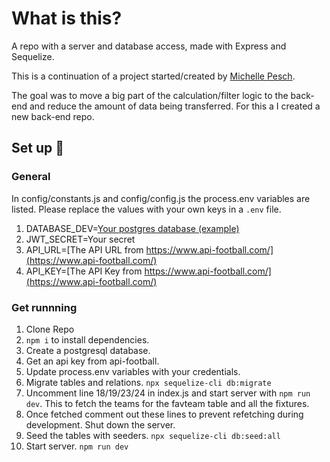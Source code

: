 # What is this?

A repo with a server and database access, made with Express and Sequelize.

This is a continuation of a project started/created by [Michelle Pesch](https://github.com/mipes4/sportsbetting_fe).

The goal was to move a big part of the calculation/filter logic to the back-end and reduce the amount of data being transferred. For this a I created a new back-end repo.

## Set up :electric_plug:

### General

In config/constants.js and config/config.js the process.env variables are listed. Please replace the values with your own keys in a `.env` file.

1. DATABASE_DEV=[Your postgres database (example)](https://www.elephantsql.com/)
2. JWT_SECRET=Your secret
3. API_URL=[The API URL from https://www.api-football.com/](https://www.api-football.com/)
4. API_KEY=[The API Key from https://www.api-football.com/](https://www.api-football.com/)

### Get runnning

1. Clone Repo
2. `npm i` to install dependencies.
3. Create a postgresql database.
4. Get an api key from api-football.
5. Update process.env variables with your credentials.
6. Migrate tables and relations. `npx sequelize-cli db:migrate`
7. Uncomment line 18/19/23/24 in index.js and start server with `npm run dev`. This to fetch the teams for the favteam table and all the fixtures.
8. Once fetched comment out these lines to prevent refetching during development. Shut down the server.
9. Seed the tables with seeders. `npx sequelize-cli db:seed:all`
10. Start server. `npm run dev`

